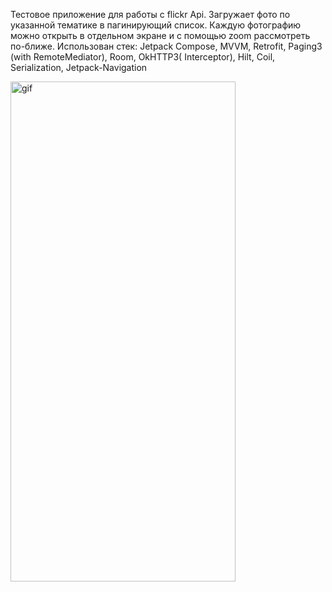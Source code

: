Тестовое приложение для работы с flickr Api. Загружает фото по указанной тематике в пагинирующий список. Каждую фотографию можно открыть в отдельном экране и с помощью zoom рассмотреть по-ближе.
Использован стек: Jetpack Compose, MVVM, Retrofit, Paging3 (with RemoteMediator), Room, OkHTTP3( Interceptor), Hilt, Coil, Serialization, Jetpack-Navigation

<img src="https://github.com/AlekseyFokin/RickMortyJetpackCompose/blob/main/presentation1.gif" alt="gif" width="360" height="800">
